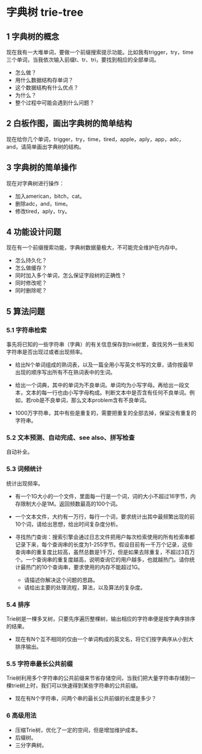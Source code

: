 # 字典树 trie-tree

## 1 字典树的概念

现在我有一大堆单词，要做一个前缀搜索提示功能。比如我有trigger，try，time三个单词，当我依次输入前缀t、tr、tri，要找到相应的全部单词。

- 怎么做？
- 用什么数据结构存单词？
- 这个数据结构有什么优点？
- 为什么？
- 整个过程中可能会遇到什么问题？

## 2 白板作图，画出字典树的简单结构

现在给你几个单词，trigger，try，time，tired，apple，aply，app，adc，and，请简单画出字典树的结构。

## 3 字典树的简单操作

现在对字典树进行操作：
- 加入american，bitch，cat。
- 删除adc，and，time。
- 修改tired，aply，try。

## 4 功能设计问题

现在有一个前缀搜索功能，字典树数据量极大，不可能完全维护在内存中。
- 怎么持久化？
- 怎么做缓存？
- 同时加入多个单词，怎么保证字段树的正确性？
- 同时修改呢？
- 同时删除呢？

## 5 算法问题

### 5.1 字符串检索

事先将已知的一些字符串（字典）的有关信息保存到trie树里，查找另外一些未知字符串是否出现过或者出现频率。

- 给出N个单词组成的熟词表，以及一篇全用小写英文书写的文章，请你按最早出现的顺序写出所有不在熟词表中的生词。

- 给出一个词典，其中的单词为不良单词。单词均为小写字母。再给出一段文本，文本的每一行也由小写字母构成。判断文本中是否含有任何不良单词。例如，若rob是不良单词，那么文本problem含有不良单词。

- 1000万字符串，其中有些是重复的，需要把重复的全部去掉，保留没有重复的字符串。

### 5.2 文本预测、自动完成、see also、拼写检查

自动补全。

### 5.3 词频统计

统计出现频率。

- 有一个1G大小的一个文件，里面每一行是一个词，词的大小不超过16字节，内存限制大小是1M。返回频数最高的100个词。

- 一个文本文件，大约有一万行，每行一个词，要求统计出其中最频繁出现的前10个词，请给出思想，给出时间复杂度分析。

- 寻找热门查询：搜索引擎会通过日志文件把用户每次检索使用的所有检索串都记录下来，每个查询串的长度为1-255字节。假设目前有一千万个记录，这些查询串的重复度比较高，虽然总数是1千万，但是如果去除重复，不超过3百万个。一个查询串的重复度越高，说明查询它的用户越多，也就越热门。请你统计最热门的10个查询串，要求使用的内存不能超过1G。
    - 请描述你解决这个问题的思路。
    - 请给出主要的处理流程，算法，以及算法的复杂度。

### 5.4 排序

Trie树是一棵多叉树，只要先序遍历整棵树，输出相应的字符串便是按字典序排序的结果。

- 现在有N个互不相同的仅由一个单词构成的英文名，将它们按字典序从小到大排序输出。

### 5.5 字符串最长公共前缀

Trie树利用多个字符串的公共前缀来节省存储空间，当我们把大量字符串存储到一棵trie树上时，我们可以快速得到某些字符串的公共前缀。

- 现在有N个字符串，问两个串的最长公共前缀的长度是多少？

### 6 高级用法

- 压缩Trie树，优化了一定的空间，但是增加维护成本。
- 后缀树。
- 三分字典树。